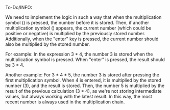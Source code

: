To-Do/INFO:

We need to implement the logic in such a way that when the multiplication symbol () is pressed, the number before it is stored. 
Then, if another multiplication symbol () appears, the current number (which could be positive or negative) is multiplied by the previously stored number. 
Additionally, when the "enter" key is pressed, the current number should also be multiplied by the stored number.

For example:
In the expression 3 * 4, the number 3 is stored when the multiplication symbol is pressed. When "enter" is pressed, the result should be 3 * 4.

Another example:
For 3 * 4 * 5, the number 3 is stored after pressing the first multiplication symbol. When 4 is entered, it is multiplied by the stored number (3), 
and the result is stored. Then, the number 5 is multiplied by the result of the previous calculation (3 * 4), as we're not storing intermediate values, 
but always working with the latest result. In this way, the most recent number is always used in the multiplication chain.
